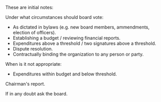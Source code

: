 These are initial notes: 

Under what circumstances should board vote: 
* As dictated in bylaws (e.g. new board members, ammendments, election of officers). 
* Establishing a budget / reviewing financial reports. 
* Expenditures above a threshold / two signatures above a threshold. 
* Dispute resolution. 
* Contractually binding the organization to any person or party.

When is it not appropriate: 
* Expenditures within budget and below threshold. 

Chairman's report. 

If in any doubt ask the board. 
